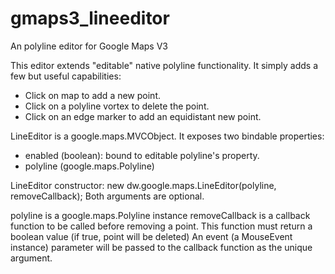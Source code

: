 gmaps3_lineeditor
=================

An polyline editor for Google Maps V3

This editor extends "editable" native polyline functionality.
It simply adds a few but useful capabilities:
- Click on map to add a new point.
- Click on a polyline vortex to delete the point.
- Click on an edge marker to add an equidistant new point.

LineEditor is a google.maps.MVCObject. It exposes two bindable properties:
- enabled (boolean): bound to editable polyline's property.
- polyline (google.maps.Polyline)

LineEditor constructor:
new dw.google.maps.LineEditor(polyline, removeCallback);
Both arguments are optional. 

polyline is a google.maps.Polyline instance
removeCallback is a callback function to be called before removing a point. This function must return a boolean value (if true, point will be deleted)
An event (a MouseEvent instance) parameter will be passed to the callback function as the unique argument.